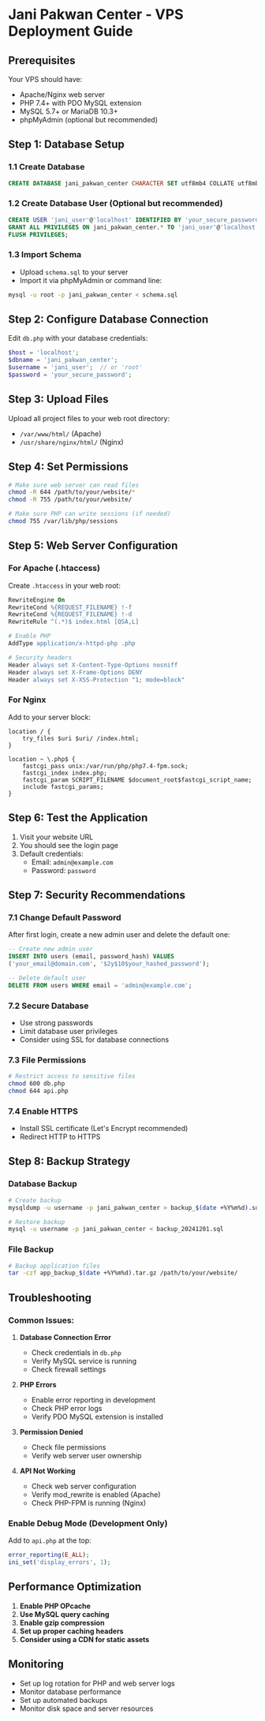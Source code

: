 # Jani Pakwan Center - VPS Deployment Guide

## Prerequisites

Your VPS should have:
- Apache/Nginx web server
- PHP 7.4+ with PDO MySQL extension
- MySQL 5.7+ or MariaDB 10.3+
- phpMyAdmin (optional but recommended)

## Step 1: Database Setup

### 1.1 Create Database
```sql
CREATE DATABASE jani_pakwan_center CHARACTER SET utf8mb4 COLLATE utf8mb4_unicode_ci;
```

### 1.2 Create Database User (Optional but recommended)
```sql
CREATE USER 'jani_user'@'localhost' IDENTIFIED BY 'your_secure_password';
GRANT ALL PRIVILEGES ON jani_pakwan_center.* TO 'jani_user'@'localhost';
FLUSH PRIVILEGES;
```

### 1.3 Import Schema
- Upload `schema.sql` to your server
- Import it via phpMyAdmin or command line:
```bash
mysql -u root -p jani_pakwan_center < schema.sql
```

## Step 2: Configure Database Connection

Edit `db.php` with your database credentials:

```php
$host = 'localhost';
$dbname = 'jani_pakwan_center';
$username = 'jani_user';  // or 'root'
$password = 'your_secure_password';
```

## Step 3: Upload Files

Upload all project files to your web root directory:
- `/var/www/html/` (Apache)
- `/usr/share/nginx/html/` (Nginx)

## Step 4: Set Permissions

```bash
# Make sure web server can read files
chmod -R 644 /path/to/your/website/*
chmod -R 755 /path/to/your/website/

# Make sure PHP can write sessions (if needed)
chmod 755 /var/lib/php/sessions
```

## Step 5: Web Server Configuration

### For Apache (.htaccess)
Create `.htaccess` in your web root:
```apache
RewriteEngine On
RewriteCond %{REQUEST_FILENAME} !-f
RewriteCond %{REQUEST_FILENAME} !-d
RewriteRule ^(.*)$ index.html [QSA,L]

# Enable PHP
AddType application/x-httpd-php .php

# Security headers
Header always set X-Content-Type-Options nosniff
Header always set X-Frame-Options DENY
Header always set X-XSS-Protection "1; mode=block"
```

### For Nginx
Add to your server block:
```nginx
location / {
    try_files $uri $uri/ /index.html;
}

location ~ \.php$ {
    fastcgi_pass unix:/var/run/php/php7.4-fpm.sock;
    fastcgi_index index.php;
    fastcgi_param SCRIPT_FILENAME $document_root$fastcgi_script_name;
    include fastcgi_params;
}
```

## Step 6: Test the Application

1. Visit your website URL
2. You should see the login page
3. Default credentials:
   - Email: `admin@example.com`
   - Password: `password`

## Step 7: Security Recommendations

### 7.1 Change Default Password
After first login, create a new admin user and delete the default one:

```sql
-- Create new admin user
INSERT INTO users (email, password_hash) VALUES 
('your_email@domain.com', '$2y$10$your_hashed_password');

-- Delete default user
DELETE FROM users WHERE email = 'admin@example.com';
```

### 7.2 Secure Database
- Use strong passwords
- Limit database user privileges
- Consider using SSL for database connections

### 7.3 File Permissions
```bash
# Restrict access to sensitive files
chmod 600 db.php
chmod 644 api.php
```

### 7.4 Enable HTTPS
- Install SSL certificate (Let's Encrypt recommended)
- Redirect HTTP to HTTPS

## Step 8: Backup Strategy

### Database Backup
```bash
# Create backup
mysqldump -u username -p jani_pakwan_center > backup_$(date +%Y%m%d).sql

# Restore backup
mysql -u username -p jani_pakwan_center < backup_20241201.sql
```

### File Backup
```bash
# Backup application files
tar -czf app_backup_$(date +%Y%m%d).tar.gz /path/to/your/website/
```

## Troubleshooting

### Common Issues:

1. **Database Connection Error**
   - Check credentials in `db.php`
   - Verify MySQL service is running
   - Check firewall settings

2. **PHP Errors**
   - Enable error reporting in development
   - Check PHP error logs
   - Verify PDO MySQL extension is installed

3. **Permission Denied**
   - Check file permissions
   - Verify web server user ownership

4. **API Not Working**
   - Check web server configuration
   - Verify mod_rewrite is enabled (Apache)
   - Check PHP-FPM is running (Nginx)

### Enable Debug Mode (Development Only)
Add to `api.php` at the top:
```php
error_reporting(E_ALL);
ini_set('display_errors', 1);
```

## Performance Optimization

1. **Enable PHP OPcache**
2. **Use MySQL query caching**
3. **Enable gzip compression**
4. **Set up proper caching headers**
5. **Consider using a CDN for static assets**

## Monitoring

- Set up log rotation for PHP and web server logs
- Monitor database performance
- Set up automated backups
- Monitor disk space and server resources